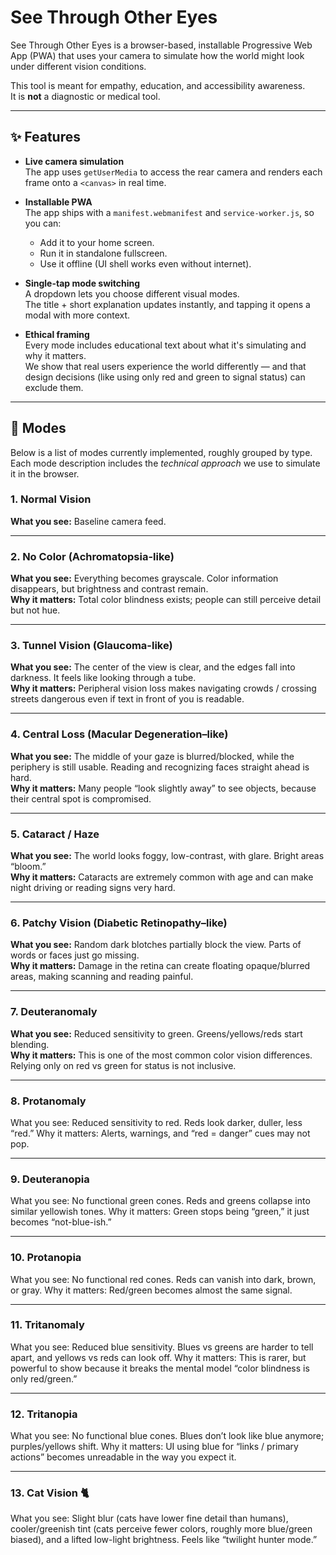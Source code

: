 # See Through Other Eyes

See Through Other Eyes is a browser-based, installable Progressive Web App (PWA) that uses your camera to simulate how the world might look under different vision conditions.

This tool is meant for empathy, education, and accessibility awareness.  
It is **not** a diagnostic or medical tool.

---

## ✨ Features

- **Live camera simulation**  
  The app uses `getUserMedia` to access the rear camera and renders each frame onto a `<canvas>` in real time.

- **Installable PWA**  
  The app ships with a `manifest.webmanifest` and `service-worker.js`, so you can:
  - Add it to your home screen.
  - Run it in standalone fullscreen.
  - Use it offline (UI shell works even without internet).

- **Single-tap mode switching**  
  A dropdown lets you choose different visual modes.  
  The title + short explanation updates instantly, and tapping it opens a modal with more context.

- **Ethical framing**  
  Every mode includes educational text about what it's simulating and why it matters.  
  We show that real users experience the world differently — and that design decisions (like using only red and green to signal status) can exclude them.

---

## 🧠 Modes

Below is a list of modes currently implemented, roughly grouped by type.  
Each mode description includes the *technical approach* we use to simulate it in the browser.

### 1. Normal Vision
**What you see:** Baseline camera feed.  

---

### 2. No Color (Achromatopsia-like)
**What you see:** Everything becomes grayscale. Color information disappears, but brightness and contrast remain.  
**Why it matters:** Total color blindness exists; people can still perceive detail but not hue.  


---

### 3. Tunnel Vision (Glaucoma-like)
**What you see:** The center of the view is clear, and the edges fall into darkness. It feels like looking through a tube.  
**Why it matters:** Peripheral vision loss makes navigating crowds / crossing streets dangerous even if text in front of you is readable.  

---

### 4. Central Loss (Macular Degeneration–like)
**What you see:** The middle of your gaze is blurred/blocked, while the periphery is still usable. Reading and recognizing faces straight ahead is hard.  
**Why it matters:** Many people “look slightly away” to see objects, because their central spot is compromised.  


---

### 5. Cataract / Haze
**What you see:** The world looks foggy, low-contrast, with glare. Bright areas “bloom.”  
**Why it matters:** Cataracts are extremely common with age and can make night driving or reading signs very hard.  


---

### 6. Patchy Vision (Diabetic Retinopathy–like)
**What you see:** Random dark blotches partially block the view. Parts of words or faces just go missing.  
**Why it matters:** Damage in the retina can create floating opaque/blurred areas, making scanning and reading painful.  

---

### 7. Deuteranomaly
**What you see:** Reduced sensitivity to green. Greens/yellows/reds start blending.  
**Why it matters:** This is one of the most common color vision differences. Relying only on red vs green for status is not inclusive.  

---

### 8. Protanomaly

What you see: Reduced sensitivity to red. Reds look darker, duller, less “red.”
Why it matters: Alerts, warnings, and “red = danger” cues may not pop.

---

### 9. Deuteranopia

What you see: No functional green cones. Reds and greens collapse into similar yellowish tones.
Why it matters: Green stops being “green,” it just becomes “not-blue-ish.”

---

### 10. Protanopia

What you see: No functional red cones. Reds can vanish into dark, brown, or gray.
Why it matters: Red/green becomes almost the same signal.

---

### 11. Tritanomaly

What you see: Reduced blue sensitivity. Blues vs greens are harder to tell apart, and yellows vs reds can look off.
Why it matters: This is rarer, but powerful to show because it breaks the mental model “color blindness is only red/green.”

---

### 12. Tritanopia

What you see: No functional blue cones. Blues don’t look like blue anymore; purples/yellows shift.
Why it matters: UI using blue for “links / primary actions” becomes unreadable in the way you expect it.

---

### 13. Cat Vision 🐈

What you see: Slight blur (cats have lower fine detail than humans), cooler/greenish tint (cats perceive fewer colors, roughly more blue/green biased), and a lifted low-light brightness.
Feels like “twilight hunter mode.”
